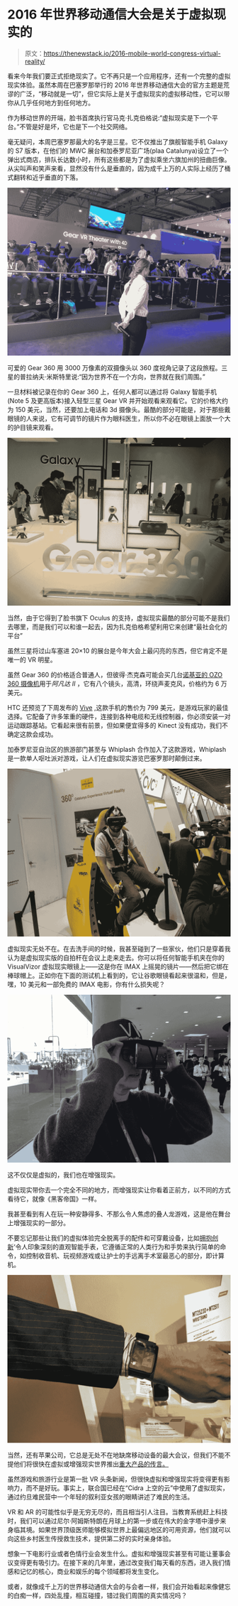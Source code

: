 # 2016 年世界移动通信大会是关于虚拟现实的

> 原文：<https://thenewstack.io/2016-mobile-world-congress-virtual-reality/>

看来今年我们要正式拒绝现实了。它不再只是一个应用程序，还有一个完整的虚拟现实体验。虽然本周在巴塞罗那举行的 2016 年世界移动通信大会的官方主题是荒谬的广泛，“移动就是一切”，但它实际上是关于虚拟现实的虚拟移动性，它可以带你从几乎任何地方到任何地方。

作为移动世界的开端，脸书首席执行官马克·扎克伯格说:“虚拟现实是下一个平台。”不管是好是坏，它也是下一个社交网络。

毫无疑问，本周巴塞罗那最大的名字是三星。它不仅推出了旗舰智能手机 Galaxy 的 S7 版本，在他们的 MWC 展台和加泰罗尼亚广场(plaa Catalunya)设立了一个弹出式商店，排队长达数小时，所有这些都是为了虚拟乘坐六旗加州的扭曲巨像。从尖叫声和笑声来看，显然没有什么是垂直的，因为成千上万的人实际上经历了桶式翻转和近乎垂直的下落。

![samsung-virtual-reality-roller-coaster-mwc16](img/778970fb504f661b505223e998ac0901.png)

可爱的 Gear 360 用 3000 万像素的双摄像头以 360 度视角记录了这段旅程。三星的普拉纳夫·米斯特里说:“因为世界不在一个方向，世界就在我们周围。”

一旦材料被记录在你的 Gear 360 上，任何人都可以通过将 Galaxy 智能手机(Note 5 及更高版本)接入轻型三星 Gear VR 并开始观看来观看它。它的价格大约为 150 美元，当然，还要加上电话和 3d 摄像头。最酷的部分可能是，对于那些戴眼镜的人来说，它有可调节的镜片作为眼科医生，所以你不必在眼镜上面放一个大的护目镜来观看。

![Samsung-virtual-reality-mobile-world-congress-2016](img/1e2043db522de5405744589b538a636c.png)

当然，由于它得到了脸书旗下 Oculus 的支持，虚拟现实最酷的部分可能不是我们去哪里，而是我们可以和谁一起去，因为扎克伯格希望利用它来创建“最社会化的平台”

虽然三星将过山车塞进 20×10 的展台是今年大会上最闪亮的东西，但它肯定不是唯一的 VR 明星。

虽然 Gear 360 的价格适合普通人，但彼得·杰克森可能会买几台[诺基亚的 OZO 360 摄像机](https://ozo.nokia.com/)用于*阿凡达 II* ，它有八个镜头，高清，环绕声麦克风，价格约为 6 万美元。

HTC 还预览了下周发布的 [Vive](http://www.htcvive.com/eu/) ,这款手机的售价为 799 美元，是游戏玩家的最佳选择。它配备了许多笨重的硬件，连接到各种电缆和无线控制器，你必须安装一对运动跟踪基站。它看起来很有前景，但如果便宜得多的 Kinect 没有成功，我们不确定这款会成功。

加泰罗尼亚自治区的旅游部门甚至与 Whiplash 合作加入了这款游戏，Whiplash 是一款单人呕吐派对游戏，让人们在虚拟现实游览巴塞罗那时颠倒过来。

![whiplash-mobile-world-congress-2016](img/8ce9e36c37896a1011debb8f51b38161.png)

虚拟现实无处不在。在去洗手间的时候，我甚至碰到了一些家伙，他们只是穿着我认为是虚拟现实版的自拍杆在会议上走来走去。你可以将任何智能手机夹在你的 VisualVizor 虚拟现实眼镜上——这是你在 IMAX 上摇晃的镜片——然后把它绑在棒球帽上。正如你在下面的测试机上看到的，它让谷歌眼镜看起来很温和，但是，嘿，10 美元和一部免费的 IMAX 电影，你有什么损失呢？

![VirtualVizor-cheapest-virtual-reality](img/b46fdf0915463f7507620618e230ee56.png)

这不仅仅是虚拟的，我们也在增强现实。

虚拟现实带你去一个完全不同的地方，而增强现实让你看着正前方，以不同的方式看待它，就像《黑客帝国》一样。

我甚至看到有人在玩一种安静得多、不那么令人焦虑的叠人龙游戏，这是他在舞台上增强现实的一部分。

不要忘记那些让我们的虚拟体验完全脱离手的配件和可穿戴设备，比如[拥抱创新](http://www.huginnovations.com/index.php)‘令人印象深刻的直观智能手表，它遵循正常的人类行为和手势来执行简单的命令，如控制收音机、玩视频游戏或让护士的手远离手术室最恶心的部分，即计算机。

![hug-innovations-virtual-reality-mobile-world-congress-2016](img/7db7b258ff44682d7f2bf13147c1497f.png)

当然，还有苹果公司，它总是无处不在地缺席移动设备的最大会议，但我们不能不提他们将很快在虚拟或增强现实世界推出[重大产品的传言。](http://www.macworld.co.uk/feature/apple/apple-virtual-reality-release-date-rumours-features-leaks-patents-2016-tim-cook-flyby-media-vr-lab-stanford-3601447/)

虽然游戏和旅游行业是第一批 VR 头条新闻，但很快虚拟和增强现实将变得更有影响力，而不是好玩。事实上，联合国已经在“Cidra 上空的云”中使用了虚拟现实，通过约旦难民营中一个年轻的叙利亚女孩的眼睛讲述了难民的生活。

VR 和 AR 的可能性似乎是无穷无尽的，而且相当引人注目。当教育系统赶上科技时，我们可以通过尼尔·阿姆斯特朗在月球上的第一步或在伟大的金字塔中漫步来身临其境。如果世界顶级医师能够模拟世界上最偏远地区的可用资源，他们就可以向这些乡村医生传授救生技术，提供第二好的实时亲身体验。

想象一下电影行业或者色情行业会发生什么。虚拟和增强现实甚至有可能让董事会议变得更有吸引力。在接下来的几年里，通过改变我们每天看的东西，进入我们情感和记忆的核心，商业和娱乐的每个领域都将发生变化。

或者，就像成千上万的世界移动通信大会的与会者一样，我们会开始看起来像健忘的白痴一样，四处乱撞，相互碰撞，错过我们周围的真实情况吗？

<svg xmlns:xlink="http://www.w3.org/1999/xlink" viewBox="0 0 68 31" version="1.1"><title>Group</title> <desc>Created with Sketch.</desc></svg>